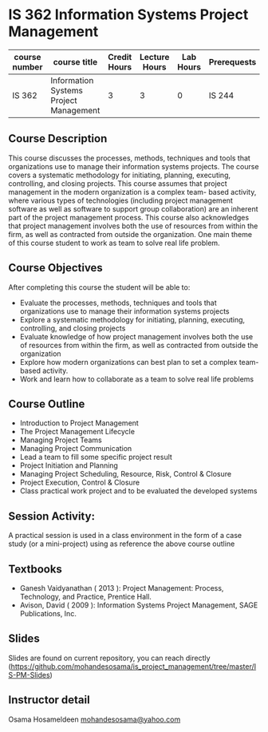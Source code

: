 # IS 362 Information Systems Project Management
| course number | course title | Credit Hours | Lecture Hours | Lab Hours | Prerequests |
|---------------|--------------|--------------|---------------|-----------|-------------|
|IS 362        |Information Systems Project Management|3 |3 |0 | IS 244 |

## Course Description
This course discusses the processes, methods, techniques and tools that organizations use to manage their information systems projects. The course covers a systematic methodology for initiating, planning, executing, controlling, and closing projects. This course assumes that project management in the modern organization is a complex team- based activity, where various types of technologies (including project management software as well as software to support group collaboration) are an inherent part of the project management process. This course also acknowledges that project management involves both the use of resources from within the firm, as well as contracted from outside the organization. One main theme of this course student to work as team to solve real life problem.

## Course Objectives
After completing this course the student will be able to:
* Evaluate the processes, methods, techniques and tools that organizations use to manage their information systems projects
* Explore a systematic methodology for initiating, planning, executing, controlling, and closing projects
* Evaluate knowledge of how project management involves both the use of resources from within the firm, as well as contracted from outside the organization
* Explore how modern organizations can best plan to set a complex team- based activity.
* Work and learn how to collaborate as a team to solve real life problems

## Course Outline
* Introduction to Project Management
* The Project Management Lifecycle
* Managing Project Teams
* Managing Project Communication
* Lead a team to fill some specific project result
* Project Initiation and Planning
* Managing Project Scheduling, Resource, Risk, Control & Closure
* Project Execution, Control & Closure
* Class practical work project and to be evaluated the developed systems

## Session Activity:
A practical session is used in a class environment in the form of a case study (or a mini-project) using as reference the above course outline

## Textbooks
* Ganesh Vaidyanathan ( 2013 ): Project Management: Process, Technology, and Practice, Prentice Hall.
* Avison, David ( 2009 ): Information Systems Project Management, SAGE Publications, Inc.

## Slides
Slides are found on current repository, you can reach directly (https://github.com/mohandesosama/is_project_management/tree/master/IS-PM-Slides)

## Instructor detail
Osama Hosameldeen
mohandesosama@yahoo.com

